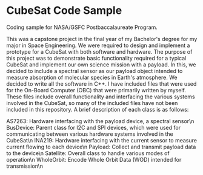 # CubeSat Code Sample

Coding sample for NASA/GSFC Postbaccalaureate Program.

This was a capstone project in the final year of my Bachelor's degree for my major in Space Engineering. We were required to design and implement a prototype for a CubeSat with both software and hardware. The purpose of this project was to demonstrate basic functionality required for a typical CubeSat and implement our own science mission with a payload. In this, we decided to include a spectral sensor as our payload object intended to measure absorption of molecular species in Earth's atmosphere. We decided to write all the software in C++. I have included files that were used for the On-Board Computer (OBC) that were primarily written by myself. These files include overall functionality and interfacing the various systems involved in the CubeSat, so many of the included files have not been included in this repository. A brief description of each class is as follows:

AS7263: Hardware interfacing with the payload device, a spectral sensor\n
BusDevice: Parent class for I2C and SPI devices, which were used for communicating between various hardware systems involved in the CubeSat\n
INA219: Hardware interfacing with the current sensor to measure current flowing to each device\n
Payload: Collect and transmit payload data to the device\n
Satellite: Overall class to handle various modes of operation\n
WholeOrbit: Encode Whole Orbit Data (WOD) intended for transmission\n
